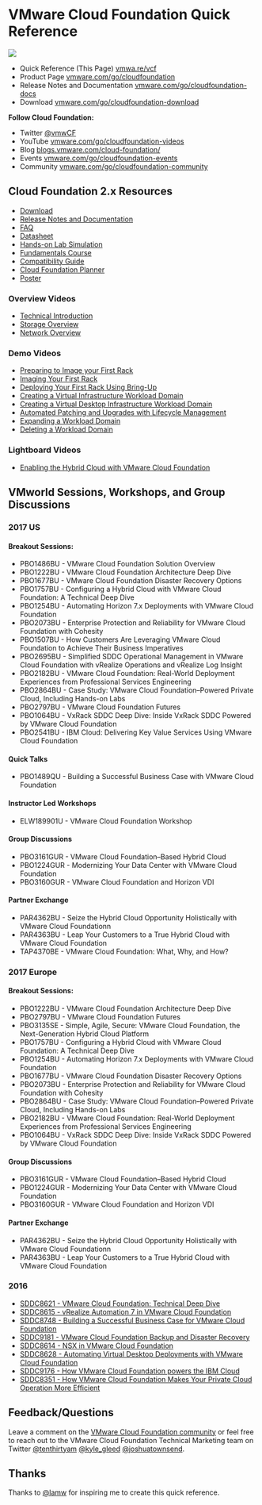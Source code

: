 # VMware Cloud Foundation Quick Reference

![](icon-vcf.png)

* Quick Reference (This Page) [vmwa.re/vcf](http://vmwa.re/vcf)
* Product Page [vmware.com/go/cloudfoundation](http://vmware.com/go/cloudfoundation)
* Release Notes and Documentation [vmware.com/go/cloudfoundation-docs](http://vmware.com/go/cloudfoundation-docs)
* Download [vmware.com/go/cloudfoundation-download](http://vmware.com/go/cloudfoundation-download)

**Follow Cloud Foundation:**

* Twitter [@vmwCF](https://twitter.com/vmwCF)
* YouTube [vmware.com/go/cloudfoundation-videos](http://vmware.com/go/cloudfoundation-videos)
* Blog [blogs.vmware.com/cloud-foundation/](https://blogs.vmware.com/cloud-foundation/)
* Events [vmware.com/go/cloudfoundation-events](http://vmware.com/go/cloudfoundation-events)
* Community [vmware.com/go/cloudfoundation-community](http://vmware.com/go/cloudfoundation-community)

## Cloud Foundation 2.x Resources

* [Download](http://vmware.com/go/cloudfoundation-download)
* [Release Notes and Documentation](http://vmware.com/go/cloudfoundation-docs)
* [FAQ](http://vmware.com/go/cloudfoundation-faq)
* [Datasheet](http://vmware.com/go/cloudfoundation-datasheet)
* [Hands-on Lab Simulation](http://vmware.com/go/cloudfoundation-hol)
* [Fundamentals Course](http://vmware.com/go/cloudfoundation-fundamentals)
* [Compatibility Guide](http://vmware.com/go/cloudfoundation-vcg)
* [Cloud Foundation Planner](http://vmware.com/go/cloudfoundation-planner)
* [Poster](http://vmware.com/go/cloudfoundation-poster)

### Overview Videos

* [Technical Introduction](https://youtu.be/9QRwz-svs7A)
* [Storage Overview](https://youtu.be/yzbRox3fIEg)
* [Network Overview](https://youtu.be/Sffa9G7KvKA)

### Demo Videos

* [Preparing to Image your First Rack](https://youtu.be/1C3qaIpW9ac)
* [Imaging Your First Rack](https://youtu.be/gRYS9cuAbEU)
* [Deploying Your First Rack Using Bring-Up](https://youtu.be/cFx4UQ5Ny50)
* [Creating a Virtual Infrastructure Workload Domain](https://youtu.be/Ymz4YISBRN8)
* [Creating a Virtual Desktop Infrastructure Workload Domain](https://youtu.be/4qBleltnIaA)
* [Automated Patching and Upgrades with Lifecycle Management](https://youtu.be/AnxmO9g3e3s)
* [Expanding a Workload Domain](https://youtu.be/ggk4u9yLBXk)
* [Deleting a Workload Domain](https://youtu.be/eWNdrDG-_hY)

### Lightboard Videos

* [Enabling the Hybrid Cloud with VMware Cloud Foundation](https://youtu.be/Cz-8njTui70)

## VMworld Sessions, Workshops, and Group Discussions

### 2017 US

#### Breakout Sessions:
* PBO1486BU - VMware Cloud Foundation Solution Overview
* PBO1222BU - VMware Cloud Foundation Architecture Deep Dive
* PBO1677BU - VMware Cloud Foundation Disaster Recovery Options
* PBO1757BU - Configuring a Hybrid Cloud with VMware Cloud Foundation: A Technical Deep Dive
* PBO1254BU - Automating Horizon 7.x Deployments with VMware Cloud Foundation
* PBO2073BU - Enterprise Protection and Reliability for VMware Cloud Foundation with Cohesity
* PBO1507BU - How Customers Are Leveraging VMware Cloud Foundation to Achieve Their Business Imperatives
* PBO2695BU - Simplified SDDC Operational Management in VMware Cloud Foundation with vRealize Operations and vRealize Log Insight
* PBO2182BU - VMware Cloud Foundation: Real-World Deployment Experiences from Professional Services Engineering
* PBO2864BU - Case Study: VMware Cloud Foundation–Powered Private Cloud, Including Hands-on Labs
* PBO2797BU - VMware Cloud Foundation Futures
* PBO1064BU - VxRack SDDC Deep Dive: Inside VxRack SDDC Powered by VMware Cloud Foundation
* PBO2541BU - IBM Cloud: Delivering Key Value Services Using VMware Cloud Foundation

#### Quick Talks
* PBO1489QU - Building a Successful Business Case with VMware Cloud Foundation

#### Instructor Led Workshops
* ELW189901U - VMware Cloud Foundation Workshop

#### Group Discussions
* PBO3161GUR - VMware Cloud Foundation–Based Hybrid Cloud
* PBO1224GUR - Modernizing Your Data Center with VMware Cloud Foundation
* PBO3160GUR - VMware Cloud Foundation and Horizon VDI

#### Partner Exchange
* PAR4362BU - Seize the Hybrid Cloud Opportunity Holistically with VMware Cloud Foundationn
* PAR4363BU - Leap Your Customers to a True Hybrid Cloud with VMware Cloud Foundation
* TAP4370BE - VMware Cloud Foundation: What, Why, and How?

### 2017 Europe

#### Breakout Sessions:
* PBO1222BU - VMware Cloud Foundation Architecture Deep Dive
* PBO2797BU - VMware Cloud Foundation Futures
* PBO3135SE - Simple, Agile, Secure: VMware Cloud Foundation, the Next-Generation Hybrid Cloud Platform
* PBO1757BU - Configuring a Hybrid Cloud with VMware Cloud Foundation: A Technical Deep Dive
* PBO1254BU - Automating Horizon 7.x Deployments with VMware Cloud Foundation
* PBO1677BU - VMware Cloud Foundation Disaster Recovery Options
* PBO2073BU - Enterprise Protection and Reliability for VMware Cloud Foundation with Cohesity
* PBO2864BU - Case Study: VMware Cloud Foundation–Powered Private Cloud, Including Hands-on Labs
* PBO2182BU - VMware Cloud Foundation: Real-World Deployment Experiences from Professional Services Engineering
* PBO1064BU - VxRack SDDC Deep Dive: Inside VxRack SDDC Powered by VMware Cloud Foundation

#### Group Discussions
* PBO3161GUR - VMware Cloud Foundation–Based Hybrid Cloud
* PBO1224GUR - Modernizing Your Data Center with VMware Cloud Foundation
* PBO3160GUR - VMware Cloud Foundation and Horizon VDI

#### Partner Exchange
* PAR4362BU - Seize the Hybrid Cloud Opportunity Holistically with VMware Cloud Foundationn
* PAR4363BU - Leap Your Customers to a True Hybrid Cloud with VMware Cloud Foundation

### 2016

* [SDDC8621 - VMware Cloud Foundation: Technical Deep Dive](http://vmware.mediasite.com/mediasite/Play/3e977afc6b37478d977f14d2f9340ad21d?catalog=dbf1ec28-2557-4dd3-a381-e5fe4ceabc40&authTicket=d99a1776b96b482f9cfd960298c790ec)
* [SDDC8615 - vRealize Automation 7 in VMware Cloud Foundation](http://vmware.mediasite.com/mediasite/Play/c536c1ebb4e74a34b2dc3fae388df6261d?catalog=dbf1ec28-2557-4dd3-a381-e5fe4ceabc40&authTicket=d99a1776b96b482f9cfd960298c790ec)
* [SDDC8748 - Building a Successful Business Case for VMware Cloud Foundation](http://vmware.mediasite.com/mediasite/Play/ecbc2d43c1844c7bbd2ca8a3cb4487ca1d?catalog=dbf1ec28-2557-4dd3-a381-e5fe4ceabc40&authTicket=d99a1776b96b482f9cfd960298c790ec)
* [SDDC9181 - VMware Cloud Foundation Backup and Disaster Recovery](http://vmware.mediasite.com/mediasite/Play/cb7a07422cdd4021bf4013d8c43a08661d?catalog=dbf1ec28-2557-4dd3-a381-e5fe4ceabc40&authTicket=d99a1776b96b482f9cfd960298c790ec)
* [SDDC8614 - NSX in VMware Cloud Foundation](http://vmware.mediasite.com/mediasite/Play/f56de93a04cf408d94d1136cc7b681b41d?catalog=dbf1ec28-2557-4dd3-a381-e5fe4ceabc40&authTicket=d99a1776b96b482f9cfd960298c790ec)
* [SDDC8628 - Automating Virtual Desktop Deployments with VMware Cloud Foundation](http://vmware.mediasite.com/mediasite/Play/ed4432a77ad24b4a90afd1ee100bad841d?catalog=dbf1ec28-2557-4dd3-a381-e5fe4ceabc40&authTicket=d99a1776b96b482f9cfd960298c790ec)
* [SDDC9176 - How VMware Cloud Foundation powers the IBM Cloud](http://vmware.mediasite.com/mediasite/Play/2d3d0a9bac2a4957a1e98491ae98e3dc1d?catalog=dbf1ec28-2557-4dd3-a381-e5fe4ceabc40&authTicket=d99a1776b96b482f9cfd960298c790ec)
* [SDDC8351 - How VMware Cloud Foundation Makes Your Private Cloud Operation More Efficient](http://vmware.mediasite.com/mediasite/Play/89d7cddc3ffe474d91bd9ebb6221b9f51d?catalog=dbf1ec28-2557-4dd3-a381-e5fe4ceabc40&authTicket=d99a1776b96b482f9cfd960298c790ec)


## Feedback/Questions

Leave a comment on the [VMware Cloud Foundation community](https://communities.vmware.com/community/vmtn/cloud-foundation) or feel free to reach out to the VMware Cloud Foundation Technical Marketing team on Twitter [@tenthirtyam](https://twitter.com/tenthirtyam) [@kyle_gleed](https://twitter.com/kyle_gleed) [@joshuatownsend](https://twitter.com/joshuatownsend).

## Thanks

Thanks to [@lamw](https://twitter.com/lamw) for inspiring me to create this quick reference.
